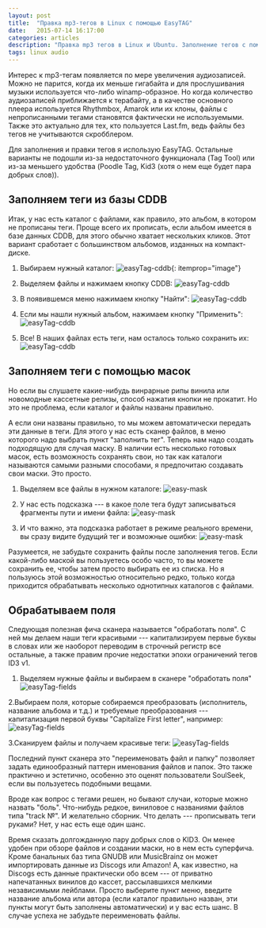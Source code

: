 ```yaml
---
layout: post
title:  "Правка mp3-тегов в Linux с помощью EasyTAG"
date:   2015-07-14 16:17:00
categories: articles
description: "Правка mp3 тегов в Linux и Ubuntu. Заполнение тегов с помощью масок в EasyTag, переименование файлов и обработка полей. Импорт данных из CDDB и Discogs."
tags: linux audio
---
```

Интерес к mp3-тегам  появляется по мере увеличения аудиозаписей. Можно не парится, когда их меньше гигабайта и для прослушивания музыки используется что-либо winamp-образное. Но когда количество аудиозаписей приближается к терабайту, а в качестве основного плеера используется Rhythmbox, Amarok или их клоны, файлы с непрописанными тегами становятся фактически не используемыми. Также это актуально для тех, кто пользуется Last.fm, ведь файлы без тегов не учитываются скробблером.

Для заполнения и правки тегов я использую EasyTAG. Остальные варианты не подошли из-за недостаточного функционала (Tag Tool) или из-за меньшего удобства (Poodle Tag, Kid3 (хотя о нем еще будет пара добрых слов)).

## Заполняем теги из базы CDDB

Итак, у нас есть каталог с файлами, как правило, это альбом, в котором не прописаны теги. Проще всего их прописать, если альбом имеется в базе данных CDDB, для этого обычно хватает нескольких кликов. Этот вариант сработает с  большинством альбомов, изданных на компакт-диске.

1. Выбираем нужный каталог:
![easyTag-cddb](/images/articles/easy-cddb.png){: itemprop="image"}

2. Выделяем файлы и нажимаем кнопку CDDB:
![easyTag-cddb](/images/articles/easy-cddb1.png)

3. В появившемся меню нажимаем кнопку "Найти":
![easyTag-cddb](/images/articles/easy-cddb2.png)

4. Если мы нашли нужный альбом, нажимаем кнопку "Применить":
![easyTag-cddb](/images/articles/easy-cddb4.png)

5. Все! В наших файлах есть теги, нам осталось только сохранить их:
![easyTag-cddb](/images/articles/easy-cddb5.png)

## Заполняем теги с помощью масок

Но если вы слушаете какие-нибудь винрарные рипы винила или новомодные кассетные релизы, способ нажатия кнопки не прокатит. Но это не проблема, если каталог и файлы названы правильно.

А если они названы правильно, то мы можем автоматически передать эти данные в теги. Для этого у нас есть сканер файлов, в меню которого надо выбрать пункт "заполнить тег". Теперь нам надо создать подходящую для случая маску. В наличии есть несколько готовых масок, есть возможность сохранять свои, но так как каталоги называются самыми разными способами, я предпочитаю создавать свои маски. Это просто.

1. Выделяем все файлы в нужном каталоге:
![easy-mask](/images/articles/easy-mask.png)

2. У нас есть подсказка ---  в какое поле тега будут записываться фрагменты пути и имени файла:
![easy-mask](/images/articles/easy-mask2.png)

3. И что важно, эта подсказка работает в режиме реального времени, вы сразу видите будущий тег и возможные ошибки:
![easy-mask](/images/articles/easy-mask3.png)

Разумеется, не забудьте сохранить файлы после заполнения тегов. Если какой-либо маской вы пользуетесь особо часто, то вы можете сохранить ее, чтобы затем просто выбирать ее из списка. Но я пользуюсь этой возможностью относительно редко, только когда приходится обрабатывать несколько однотипных каталогов с файлами.

## Обрабатываем поля

Следующая полезная фича сканера называется "обработать поля". С ней мы делаем наши теги красивыми --- капитализируем первые буквы в словах или же наоборот переводим в строчный регистр все остальные, а также правим прочие недостатки эпохи ограничений тегов ID3 v1.

1. Выделяем нужные файлы и выбираем в сканере "обработать поля"
![easyTag-fields](/images/articles/easy-fields.png)

2.Выбираем поля, которые собираемся преобразовать (исполнитель, название альбома и т.д.) и требуемые преобразования --- капитализация первой буквы "Capitalize First letter", например:
![easyTag-fields](/images/articles/easy-fields1.png)

3.Сканируем файлы и получаем красивые теги:
![easyTag-fields](/images/articles/easy-fields2.png)

Последний пункт сканера это "переименовать файл и папку" позволяет задать единообразный паттерн именования файлов и папок. Это также практично и эстетично, особенно это оценят пользователи SoulSeek, если вы пользуетесь подобными вещами.

Вроде как вопрос с тегами решен, но бывают случаи, которые можно назвать "боль". Что-нибудь редкое, виниловое с названиями файлов типа "track №". И желательно сборник. Что делать --- прописывать теги руками? Нет, у нас есть еще один шанс.

Время сказать долгожданную пару добрых слов о KID3. Он менее удобен при обзоре файлов и создании маски, но в нем есть суперфича. Кроме банальных баз типа GNUDB или MusicBrainz он может импортировать данные из Discogs или Amazon! А, как известно, на Discogs есть данные практически обо всем --- от приватно напечатанных винилов до кассет, рассылавшихся мелкими независимыми лейблами. Просто выберите пункт меню, введите название альбома или автора (если каталог правильно назван, эти пункты могут быть заполнены автоматически) и у вас есть шанс. В случае успеха не забудьте переименовать файлы.
